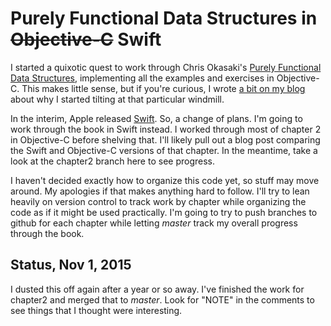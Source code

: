 # Purely Functional Data Structures in <strike>Objective-C</strike> Swift

I started a quixotic quest to work through Chris Okasaki's [Purely Functional Data Structures](http://www.amazon.com/Purely-Functional-Structures-Chris-Okasaki-ebook/dp/B00AKE1V04), implementing all the examples and exercises in Objective-C. This makes little sense, but if you're curious, I wrote [a bit on my blog](http://www.curtclifton.net/journal/2014/3/4/three-threads.html) about why I started tilting at that particular windmill.

In the interim, Apple released [Swift](https://developer.apple.com/swift/). So, a change of plans. I'm going to work through the book in Swift instead. I worked through most of chapter 2 in Objective-C before shelving that. I'll likely pull out a blog post comparing the Swift and Objective-C versions of that chapter. In the meantime, take a look at the chapter2 branch here to see progress.

I haven't decided exactly how to organize this code yet, so stuff may move around. My apologies if that makes anything hard to follow. I'll try to lean heavily on version control to track work by chapter while organizing the code as if it might be used practically. I'm going to try to push branches to github for each chapter while letting *master* track my overall progress through the book.

## Status, Nov 1, 2015

I dusted this off again after a year or so away. I've finished the work for chapter2 and merged that to *master*. Look for "NOTE" in the comments to see things that I thought were interesting.

